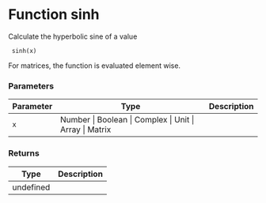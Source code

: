 # Function sinh

Calculate the hyperbolic sine of a value

     sinh(x)

 For matrices, the function is evaluated element wise.




### Parameters

Parameter | Type | Description
--------- | ---- | -----------
`x` | Number &#124; Boolean &#124; Complex &#124; Unit &#124; Array &#124; Matrix | 

### Returns

Type | Description
---- | -----------
 | undefined




<!-- Note: This file is automatically generated from source code comments. Changes made in this file will be overridden. -->
